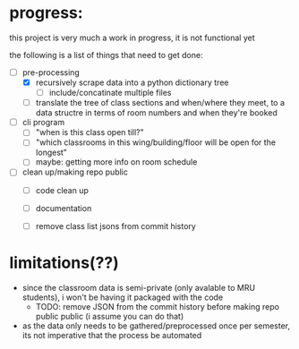 # progress:
this project is very much a work in progress, it is not functional yet

the following is a list of things that need to get done:
- [ ] pre-processing
  - [x] recursively scrape data into a python dictionary tree
    - [ ] include/concatinate multiple files
  - [ ] translate the tree of class sections and when/where they meet, to a data structre in terms of room numbers and when they're booked
- [ ] cli program
  - [ ] "when is this class open till?"
  - [ ] "which classrooms in this wing/building/floor will be open for the longest"
  - [ ] maybe: getting more info on room schedule
- [ ] clean up/making repo public
  - [ ] code clean up
  - [ ] documentation
  - [ ] remove class list jsons from commit history


# limitations(??)
- since the classroom data is semi-private (only avalable to MRU students), i won't be having it packaged with the code
  - TODO: remove JSON from the commit history before making repo public public (i assume you can do that)
- as the data only needs to be gathered/preprocessed once per semester, its not imperative that the process be automated
